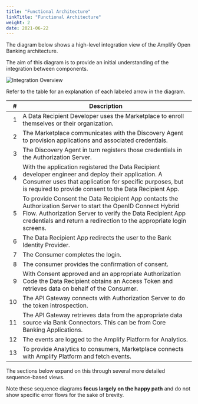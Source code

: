 ```yaml
---
title: "Functional Architecture"
linkTitle: "Functional Architecture"
weight: 2
date: 2021-06-22
---
```


The diagram below shows a high-level integration view of the Amplify Open Banking architecture.

The aim of this diagram is to provide an initial understanding of the integration between components.

![Integration Overview](/Images/Integration-Overview.svg)

Refer to the table for an explanation of each labeled arrow in the diagram.

|   # | Description |
| --: | ----------- |
|   1 | A Data Recipient Developer uses the Marketplace to enroll themselves or their organization.
|   2 | The Marketplace communicates with the Discovery Agent to provision applications and associated credentials.
|   3 | The Discovery Agent in turn registers those credentials in the Authorization Server.
|   4 | With the application registered the Data Recipient developer engineer and deploy their application. A Consumer uses that application for specific purposes, but is required to provide consent to the Data Recipient App.
|   5 | To provide Consent the Data Recipient App contacts the Authorization Server to start the OpenID Connect Hybrid Flow. Authorization Server to verify the Data Recipient App credentials and return a redirection to the appropriate login screens.
|   6 | The Data Recipient App redirects the user to the Bank Identity Provider.
|   7 | The Consumer completes the login.
|   8 | The consumer provides the confirmation of consent.
|   9 | With Consent approved and an appropriate Authorization Code the Data Recipient obtains an Access Token and retrieves data on behalf of the Consumer.
|   10 | The API Gateway connects with Authorization Server to do the token introspection.
|   11 | The API Gateway retrieves data from the appropriate data source via Bank Connectors. This can be from Core Banking Applications.
|   12 | The events are logged to the Amplify Platform for Analytics.
|   13 | To provide Analytics to consumers, Marketplace connects with Amplify Platform and fetch events.

The sections below expand on this through several more detailed sequence-based views.

Note these sequence diagrams **focus largely on the happy path** and do not show specific error flows for the sake of brevity.